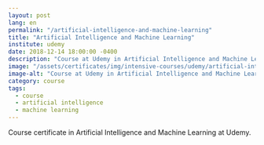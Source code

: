 ```yaml
---
layout: post
lang: en
permalink: "/artificial-intelligence-and-machine-learning"
title: "Artificial Intelligence and Machine Learning"
institute: udemy
date: 2018-12-14 18:00:00 -0400
description: "Course at Udemy in Artificial Intelligence and Machine Learning."
image: "/assets/certificates/img/intensive-courses/udemy/artificial-intelligence-and-machine-learning.jpg"
image-alt: "Course at Udemy in Artificial Intelligence and Machine Learning certificate."
category: course
tags:
  - course
  - artificial intelligence
  - machine learning
---
```


Course certificate in Artificial Intelligence and Machine Learning at Udemy.
